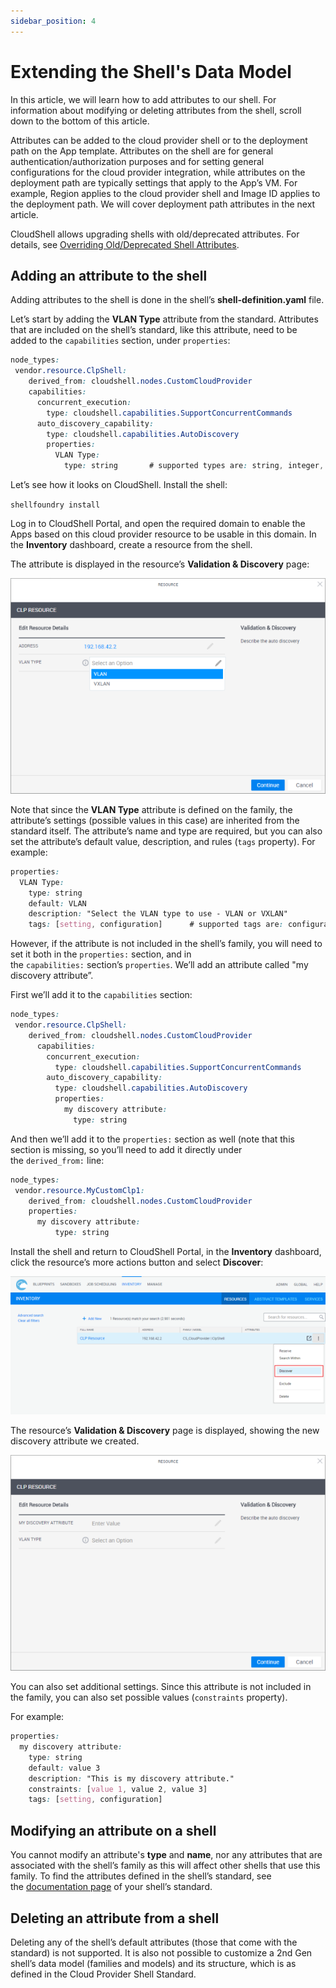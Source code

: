 ```yaml
---
sidebar_position: 4
---
```


# Extending the Shell's Data Model

In this article, we will learn how to add attributes to our shell. For information about modifying or deleting attributes from the shell, scroll down to the bottom of this article.

Attributes can be added to the cloud provider shell or to the deployment path on the App template. Attributes on the shell are for general authentication/authorization purposes and for setting general configurations for the cloud provider integration, while attributes on the deployment path are typically settings that apply to the App’s VM. For example, Region applies to the cloud provider shell and Image ID applies to the deployment path. We will cover deployment path attributes in the next article.

CloudShell allows upgrading shells with old/deprecated attributes. For details, see [Overriding Old/Deprecated Shell Attributes](../developing-shells/override-old-shell-attributes.md).

## Adding an attribute to the shell

Adding attributes to the shell is done in the shell’s **shell-definition.yaml** file.

Let’s start by adding the **VLAN Type** attribute from the standard. Attributes that are included on the shell’s standard, like this attribute, need to be added to the `capabilities` section, under `properties`:

```css
node_types:
 vendor.resource.ClpShell:
    derived_from: cloudshell.nodes.CustomCloudProvider
    capabilities:
      concurrent_execution:
        type: cloudshell.capabilities.SupportConcurrentCommands
      auto_discovery_capability:
        type: cloudshell.capabilities.AutoDiscovery
        properties:
          VLAN Type:
            type: string       # supported types are: string, integer, float, boolean, cloudshell.datatypes.Password
```

Let’s see how it looks on CloudShell. Install the shell:

`shellfoundry install`

Log in to CloudShell Portal, and open the required domain to enable the Apps based on this cloud provider resource to be usable in this domain. In the **Inventory** dashboard, create a resource from the shell.

The attribute is displayed in the resource’s **Validation & Discovery** page:

![Resource information](/Images/Devguide-cloud-providers/Extending-the-Shell-s-Data_624x427.png)

Note that since the **VLAN Type** attribute is defined on the family, the attribute’s settings (possible values in this case) are inherited from the standard itself. The attribute’s name and type are required, but you can also set the attribute’s default value, description, and rules (`tags` property). For example:

```css
properties:
  VLAN Type:
    type: string
    default: VLAN
    description: "Select the VLAN type to use - VLAN or VXLAN"
    tags: [setting, configuration]      # supported tags are: configuration, setting, search_filter, abstract_filter, include_in_insight, readonly_to_users, display_in_diagram, connection_attribute, read_only
```

However, if the attribute is not included in the shell’s family, you will need to set it both in the `properties:` section, and in the `capabilities:` section’s `properties`. We’ll add an attribute called "my discovery attribute”.

First we’ll add it to the `capabilities` section:

```css
node_types:
 vendor.resource.ClpShell:
    derived_from: cloudshell.nodes.CustomCloudProvider
      capabilities:
        concurrent_execution:
          type: cloudshell.capabilities.SupportConcurrentCommands
        auto_discovery_capability:
          type: cloudshell.capabilities.AutoDiscovery
          properties:
            my discovery attribute:
              type: string
```

And then we’ll add it to the `properties:` section as well (note that this section is missing, so you’ll need to add it directly under the `derived_from:` line:

```css
node_types:
 vendor.resource.MyCustomClp1:
    derived_from: cloudshell.nodes.CustomCloudProvider
    properties:
      my discovery attribute:
          type: string
```

Install the shell and return to CloudShell Portal, in the **Inventory** dashboard, click the resource’s more actions button and select **Discover**:

![Resource information](/Images/Devguide-cloud-providers/Extending-the-Shell-s-Data_1_624x274.png)

The resource’s **Validation & Discovery** page is displayed, showing the new discovery attribute we created.

![Resource information](/Images/Devguide-cloud-providers/Extending-the-Shell-s-Data_2_624x427.png)

You can also set additional settings. Since this attribute is not included in the family, you can also set possible values (`constraints` property).

For example:

```css
properties:
  my discovery attribute:
    type: string
    default: value 3
    description: "This is my discovery attribute."
    constraints: [value 1, value 2, value 3]
    tags: [setting, configuration]
```

## Modifying an attribute on a shell

You cannot modify an attribute's **type** and **name**, nor any attributes that are associated with the shell’s family as this will affect other shells that use this family. To find the attributes defined in the shell’s standard, see the [documentation page](https://github.com/QualiSystems/cloudshell-standards/tree/master/Documentation) of your shell’s standard.

## Deleting an attribute from a shell

Deleting any of the shell’s default attributes (those that come with the standard) is not supported. It is also not possible to customize a 2nd Gen shell’s data model (families and models) and its structure, which is as defined in the Cloud Provider Shell Standard.